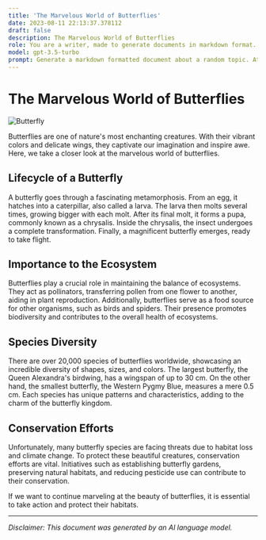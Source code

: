 ```yaml
---
title: 'The Marvelous World of Butterflies'
date: 2023-08-11 22:13:37.378112
draft: false
description: The Marvelous World of Butterflies
role: You are a writer, made to generate documents in markdown format. It is very important that all of the documents you generate are in valid markdown format.
model: gpt-3.5-turbo
prompt: Generate a markdown formatted document about a random topic. At the bottom, include a disclaimer explaining that the document was generated by you. The first line of the document should be the title. Make sure that the entire document is in proper markdown format, using a mix of various tags to make the document visually appealing.
---
```


# The Marvelous World of Butterflies

![Butterfly](https://images.unsplash.com/photo-1562967914-3f917b0c1c0c)

Butterflies are one of nature's most enchanting creatures. With their vibrant colors and delicate wings, they captivate our imagination and inspire awe. Here, we take a closer look at the marvelous world of butterflies.

## Lifecycle of a Butterfly

A butterfly goes through a fascinating metamorphosis. From an egg, it hatches into a caterpillar, also called a larva. The larva then molts several times, growing bigger with each molt. After its final molt, it forms a pupa, commonly known as a chrysalis. Inside the chrysalis, the insect undergoes a complete transformation. Finally, a magnificent butterfly emerges, ready to take flight.

## Importance to the Ecosystem

Butterflies play a crucial role in maintaining the balance of ecosystems. They act as pollinators, transferring pollen from one flower to another, aiding in plant reproduction. Additionally, butterflies serve as a food source for other organisms, such as birds and spiders. Their presence promotes biodiversity and contributes to the overall health of ecosystems.

## Species Diversity

There are over 20,000 species of butterflies worldwide, showcasing an incredible diversity of shapes, sizes, and colors. The largest butterfly, the Queen Alexandra's birdwing, has a wingspan of up to 30 cm. On the other hand, the smallest butterfly, the Western Pygmy Blue, measures a mere 0.5 cm. Each species has unique patterns and characteristics, adding to the charm of the butterfly kingdom.

## Conservation Efforts

Unfortunately, many butterfly species are facing threats due to habitat loss and climate change. To protect these beautiful creatures, conservation efforts are vital. Initiatives such as establishing butterfly gardens, preserving natural habitats, and reducing pesticide use can contribute to their conservation.

If we want to continue marveling at the beauty of butterflies, it is essential to take action and protect their habitats.

---

*Disclaimer: This document was generated by an AI language model.*
